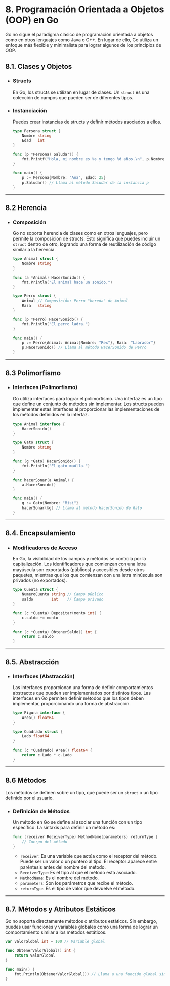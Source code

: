 # 8. Programación Orientada a Objetos (OOP) en Go

Go no sigue el paradigma clásico de programación orientada a objetos como en otros lenguajes como Java o C++. En lugar de ello, Go utiliza un enfoque más flexible y minimalista para lograr algunos de los principios de OOP.

## 8.1. Clases y Objetos

- ### Structs

  En Go, los structs se utilizan en lugar de clases. Un `struct` es una colección de campos que pueden ser de diferentes tipos.

- ### Instanciación

  Puedes crear instancias de structs y definir métodos asociados a ellos.

  ```go
  type Persona struct {
      Nombre string
      Edad   int
  }

  func (p *Persona) Saludar() {
      fmt.Printf("Hola, mi nombre es %s y tengo %d años.\n", p.Nombre, p.Edad)
  }

  func main() {
      p := Persona{Nombre: "Ana", Edad: 25}
      p.Saludar() // Llama al método Saludar de la instancia p
  }

  ```

---

## 8.2 Herencia

- ### Composición

  Go no soporta herencia de clases como en otros lenguajes, pero permite la composición de structs. Esto significa que puedes incluir un `struct` dentro de otro, logrando una forma de reutilización de código similar a la herencia.

  ```go
  type Animal struct {
      Nombre string
  }

  func (a *Animal) HacerSonido() {
      fmt.Println("El animal hace un sonido.")
  }

  type Perro struct {
      Animal // Composición: Perro "hereda" de Animal
      Raza   string
  }

  func (p *Perro) HacerSonido() {
      fmt.Println("El perro ladra.")
  }

  func main() {
      p := Perro{Animal: Animal{Nombre: "Rex"}, Raza: "Labrador"}
      p.HacerSonido() // Llama al método HacerSonido de Perro
  }

  ```

---

## 8.3 Polimorfismo

- ### Interfaces (Polimorfismo)

  Go utiliza interfaces para lograr el polimorfismo. Una interfaz es un tipo que define un conjunto de métodos sin implementar. Los structs pueden implementar estas interfaces al proporcionar las implementaciones de los métodos definidos en la interfaz.

  ```go
  type Animal interface {
      HacerSonido()
  }

  type Gato struct {
      Nombre string
  }

  func (g *Gato) HacerSonido() {
      fmt.Println("El gato maúlla.")
  }

  func hacerSonar(a Animal) {
      a.HacerSonido()
  }

  func main() {
      g := Gato{Nombre: "Misi"}
      hacerSonar(&g) // Llama al método HacerSonido de Gato
  }

  ```

---

## 8.4. Encapsulamiento

- ### Modificadores de Acceso

  En Go, la visibilidad de los campos y métodos se controla por la capitalización. Los identificadores que comienzan con una letra mayúscula son exportados (públicos) y accesibles desde otros paquetes, mientras que los que comienzan con una letra minúscula son privados (no exportados).

  ```go
  type Cuenta struct {
      NumeroCuenta string // Campo público
      saldo        int    // Campo privado
  }

  func (c *Cuenta) Depositar(monto int) {
      c.saldo += monto
  }

  func (c *Cuenta) ObtenerSaldo() int {
      return c.saldo
  }

  ```

---

## 8.5. Abstracción

- ### Interfaces (Abstracción)

  Las interfaces proporcionan una forma de definir comportamientos abstractos que pueden ser implementados por distintos tipos. Las interfaces en Go permiten definir métodos que los tipos deben implementar, proporcionando una forma de abstracción.

  ```go
  type Figura interface {
      Area() float64
  }

  type Cuadrado struct {
      Lado float64
  }

  func (c *Cuadrado) Area() float64 {
      return c.Lado * c.Lado
  }

  ```

---

## 8.6 Métodos

Los métodos se definen sobre un tipo, que puede ser un `struct` o un tipo definido por el usuario.

- ### Definición de Métodos

  Un método en Go se define al asociar una función con un tipo específico. La sintaxis para definir un método es:

  ```go
  func (receiver ReceiverType) MethodName(parameters) returnType {
      // Cuerpo del método
  }

  ```

  - `receiver`: Es una variable que actúa como el receptor del método. Puede ser un valor o un puntero al tipo. El receptor aparece entre paréntesis antes del nombre del método.
  - `ReceiverType`: Es el tipo al que el método está asociado.
  - `MethodName`: Es el nombre del método.
  - `parameters`: Son los parámetros que recibe el método.
  - `returnType`: Es el tipo de valor que devuelve el método.

---

## 8.7. Métodos y Atributos Estáticos

Go no soporta directamente métodos o atributos estáticos. Sin embargo, puedes usar funciones y variables globales como una forma de lograr un comportamiento similar a los métodos estáticos.

```go
var valorGlobal int = 100 // Variable global

func ObtenerValorGlobal() int {
    return valorGlobal
}

func main() {
    fmt.Println(ObtenerValorGlobal()) // Llama a una función global similar a un método estático
}

```
